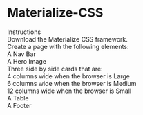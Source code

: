 # Materialize-CSS
Instructions <br>
Download the Materialize CSS framework.<br>
Create a page with the following elements: <br>
A Nav Bar<br>
A Hero Image<br>
Three side by side cards that are:<br>
4 columns wide when the browser is Large<br>
6 columns wide when the browser is Medium<br>
12 columns wide when the browser is Small<br>
A Table<br>
A Footer<br>
